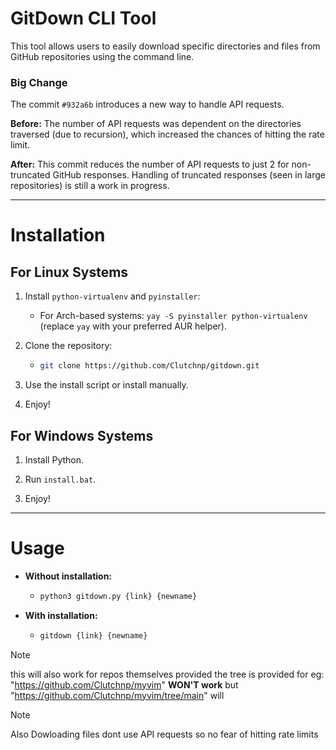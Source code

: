 # GitDown CLI Tool

This tool allows users to easily download specific directories and files from GitHub repositories using the command line.

### Big Change
The commit `#932a6b` introduces a new way to handle API requests. 

**Before:** The number of API requests was dependent on the directories traversed (due to recursion), which increased the chances of hitting the rate limit.

**After:** This commit reduces the number of API requests to just 2 for non-truncated GitHub responses. Handling of truncated responses (seen in large repositories) is still a work in progress.

---

# Installation 

## For Linux Systems

1. Install `python-virtualenv` and `pyinstaller`:
   - For Arch-based systems: `yay -S pyinstaller python-virtualenv` (replace `yay` with your preferred AUR helper).
   
2. Clone the repository:
   - ```bash
     git clone https://github.com/Clutchnp/gitdown.git
     ```

3. Use the install script or install manually.

4. Enjoy!

## For Windows Systems

1. Install Python.

2. Run `install.bat`.

3. Enjoy!

---

# Usage

- **Without installation:**
  - ```bash
    python3 gitdown.py {link} {newname}
    ```

- **With installation:**
  - ```bash
    gitdown {link} {newname}
    ```
> [!NOTE]
> this will also work for repos themselves provided the tree is provided for eg: "https://github.com/Clutchnp/myvim" **WON'T work** but "https://github.com/Clutchnp/myvim/tree/main" will 

> [!NOTE]
> Also Dowloading files dont use API requests so no fear of hitting rate limits  


